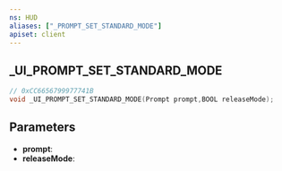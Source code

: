 ```yaml
---
ns: HUD
aliases: ["_PROMPT_SET_STANDARD_MODE"]
apiset: client
---
```

## _UI_PROMPT_SET_STANDARD_MODE

```c
// 0xCC6656799977741B
void _UI_PROMPT_SET_STANDARD_MODE(Prompt prompt,BOOL releaseMode);
```


## Parameters
* **prompt**:
* **releaseMode**:




